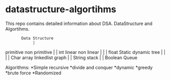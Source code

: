 # datastructure-algortihms
This repo contains detailed information about DSA.
DataStructure and Algortihms.

           Data Structure
                |
primitive                non primitive
  |                           |
 int                linear            non linear
  |                   |                   |
 float        Static      dynamic        tree
  |              |          |              |
Char           array       linkedlist    graph
  |                         |
String                    stack
  |                         |
Boolean                   Queue
  
  
  
  
  
  Algorithms:
  *Simple recursive
  *divide and conquer
  *dynamic
  *greedy
  *brute force
  *Randomized
